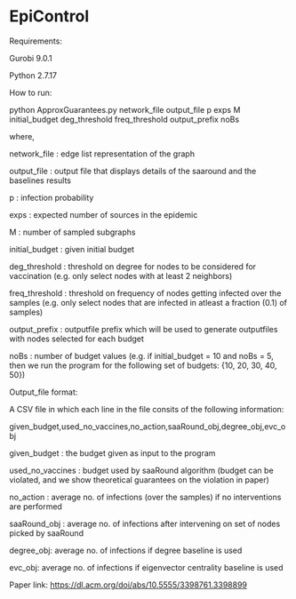 # EpiControl

Requirements:

Gurobi 9.0.1

Python 2.7.17


How to run:

python ApproxGuarantees.py network_file output_file p exps M initial_budget deg_threshold freq_threshold output_prefix noBs

where,

network_file : edge list representation of the graph

output_file : output file that displays details of the saaround and the baselines results

p : infection probability

exps : expected number of sources in the epidemic

M : number of sampled subgraphs

initial_budget : given initial budget

deg_threshold : threshold on degree for nodes to be considered for vaccination (e.g. only select nodes with at least 2 neighbors)

freq_threshold : threshold on frequency of nodes getting infected over the samples (e.g. only select nodes that are infected in atleast a fraction (0.1) of samples)

output_prefix : outputfile prefix which will be used to generate outputfiles with nodes selected for each budget 

noBs : number of budget values (e.g. if initial_budget = 10  and noBs = 5, then we run the program for the following set of budgets: {10, 20, 30, 40, 50})


Output_file format:

A CSV file in which each line in the file consits of the following information:

given_budget,used_no_vaccines,no_action,saaRound_obj,degree_obj,evc_obj

given_budget : the budget given as input to the program

used_no_vaccines : budget used by saaRound algorithm (budget can be violated, and we show theoretical guarantees on the violation in paper)

no_action : average no. of infections (over the samples) if no interventions are performed

saaRound_obj : average no. of infections after intervening on set of nodes picked by saaRound

degree_obj: average no. of infections if degree baseline is used

evc_obj: average no. of infections if eigenvector centrality baseline is used


Paper link: https://dl.acm.org/doi/abs/10.5555/3398761.3398899
